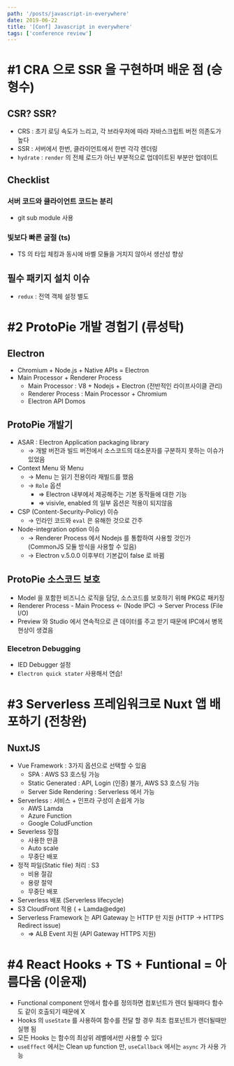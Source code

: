 ```yaml
---
path: '/posts/javascript-in-everywhere'
date: 2019-06-22
title: '[Conf] Javascript in everywhere'
tags: ['conference review']
---
```


# #1 CRA 으로 SSR 을 구현하며 배운 점 (승형수)

## CSR? SSR?

- CRS : 초기 로딩 속도가 느리고, 각 브라우저에 따라 자바스크립트 버전 의존도가 높다
- SSR : 서버에서 한번, 클라이언트에서 한번 각각 렌더링
- `hydrate` : `render` 의 전체 로드가 아닌 부분적으로 업데이트된 부분만 업데이트

## Checklist

### 서버 코드와 클라이언트 코드는 분리

- git sub module 사용

### 빛보다 빠른 굴절 (ts)

- TS 의 타입 체킹과 동시에 바벨 모듈을 거치지 않아서 생산성 향상

## 필수 패키지 설치 이슈

- `redux` : 전역 객체 설정 별도

# #2 ProtoPie 개발 경험기 (류성탁)

## Electron

- Chromium + Node.js + Native APIs = Electron
- Main Processor + Renderer Process
    - Main Processor : V8 + Nodejs + Electron (전반적인 라이프사이클 관리)
    - Renderer Process : Main Processor + Chromium
    - Electron API Domos

## ProtoPie 개발기

- ASAR : Electron Application packaging library
    - → 개발 버전과 빌드 버전에서 소스코드의 대소문자를 구분하지 못하는 이슈가 있었음
- Context Menu 와 Menu
    - → Menu 는 읽기 전용이라 재빌드를 했음
    - → `Role` 옵션
        - ⇒ Electron 내부에서 제공해주는 기본 동작들에 대한 기능
        - ⇒ visivle, enabled 의 일부 옵션은 적용이 되지않음
- CSP (Content-Security-Policy) 이슈
    - → 인라인 코드와 `eval` 은 유해한 것으로 간주
- Node-integration option 이슈
    - → Renderer Process 에서 Nodejs 를 통합하여 사용할 것인가 (CommonJS 모듈 방식을 사용할 수 있음)
    - → Electron v.5.0.0 이후부터 기본값이 false 로 바뀜

## ProtoPie 소스코드 보호

- Model 을 포함한 비즈니스 로직을 담당, 소스코드를 보호하기 위해 PKG로 패키징
- Renderer Process - Main Process ← (Node IPC) → Server Process (File I/O)
- Preview 와 Studio 에서 연속적으로 큰 데이터를 주고 받기 때문에 IPC에서 병목현상이 생겼음

### Elecetron Debugging

- IED Debugger 설정
- `Electron quick stater` 사용해서 연습!

# #3 Serverless 프레임워크로 Nuxt 앱 배포하기 (전창완)

## NuxtJS

- Vue Framework : 3가지 옵션으로 선택할 수 있음
    - SPA : AWS S3 호스팅 가능
    - Static Generated : API, Login (인증) 불가, AWS S3 호스팅 가능
    - Server Side Rendering : Serverless 에서 가능
- Serverless : 서비스 + 인프라 구성이 손쉽게 가능
    - AWS Lamda
    - Azure Function
    - Google ColudFunction
- Severless 장점
    - 사용한 만큼
    - Auto scale
    - 무중단 배포
- 정적 파일(Static file) 처리 : S3
    - 비용 절감
    - 용량 절약
    - 무중단 배포
- Serverless 배포 (Serverless lifecycle)
- S3 CloudFront 적용 ( + Lamda@edge)
- Serverless Framework 는 API Gateway 는 HTTP 만 지원 (HTTP → HTTPS Redirect issue)
    - ⇒ ALB Event 지원 (API Gateway HTTPS 지원)

# #4 React Hooks + TS + Funtional = 아름다움 (이윤재)

- Functional component 안에서 함수를 정의하면 컴포넌트가 렌더 될때마다 함수도 같이 호출되기 때문에 X
- Hooks 의 `useState` 를 사용하여 함수를 전달 할 경우 최초 컴포넌트가 렌더될때만 실행 됨
- 모든 Hooks 는 함수의 최상위 레벨에서만 사용할 수 있다
- `useEffect` 에서는 Clean up function 만,  `useCallback` 에서는 `async` 가 사용 가능